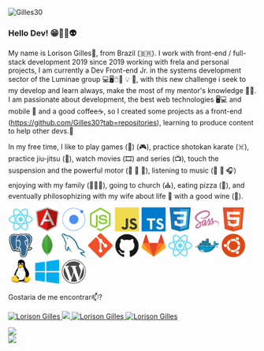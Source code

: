 <p align = "left">
<img src = "https://komarev.com/ghpvc/?username=Gilles30" alt = "Gilles30" />
  

### Hello Dev! 😁🖖🏻👽

My name is Lorison Gilles🚀, from Brazil (🇧🇷). I work with front-end / full-stack development 2019 since 2019 working with frela and personal projects, I am currently a Dev Front-end Jr. in the systems development sector of the Luminae group 💻🖥🖱🔭 💡 🔌, with this new challenge i seek to my develop and learn always, make the most of my mentor's knowledge 🏪🏬. I am passionate about development, the best web technologies 🖥️💻 and mobile 📱 and a good coffee☕, so I created some projects as a front-end (https://github.com/Gilles30?tab=repositories), learning to produce content to help other devs.💬


In my free time, I like to play games (👾) (🎮), practice shotokan karate (☠️), practice jiu-jitsu (👻), watch movies (🎞️) and series (📺), touch the suspension and the powerful motor (🚗 💨 🚓), listening to music (🎵 🎻 🎧) enjoying with my family (👨‍👩‍👦), going to church (⛪), eating pizza (🍕), and eventually philosophizing with my wife about life 🏡 with a good wine (🍷).

<p align="left">

<img src="./img/react-original.svg" alt="react" width="50" height="50"/>
<img src="./img/angularjs-original.svg" alt="angularjs" width="50" height="50"/>
<img src="./img/ionic-original.svg" alt="ionic" width="50" height="50"/>
<img src="./img/nodejs-original.svg" alt="nodejs" width="50" height="50"/>
<img src="./img/javascript-original.svg" alt="javascript" width="50" height="50"/>
<img src="./img/typescript-original.svg" alt="typescript" width="50" height="50"/>
<img src="./img/css3-original.svg" alt="css3"  width="50" height="50"/>
<img src="./img/sass-original.svg" alt="sass"  width="50" height="50"/>
<img src="./img/html5-original.svg" alt="html5"  width="50" height="50"/>
<img src="./img/postgresql-original.svg" alt="postgresql" width="50" height="50"/>
<img src="./img/mongodb-original.svg" alt="mongodb" width="50" height="50"/>
<img src="./img/mysql-original.svg" alt="mysql" width="50" height="50"/>
<img src="./img/git-original.svg" alt="git" width="50" height="50"/>
<img src="./img/github-original.svg" alt="github" width="50" height="50"/>
<img src="./img/gitlab-original.svg" alt="gitlab" width="50" height="50"/>
<img src="./img/react-original.svg" alt="rectnative" width="50" height="50"/>
<img src="./img/docker-original.svg" alt="docker" width="50" height="50"/>
<img src="./img/ubuntu-plain.svg" alt="ubuntu" width="50" height="50"/>
<img src="./img/linux-original.svg" alt="linux" width="50" height="50"/>
<img src="./img/windows8-original.svg" alt="windows10" width="50" height="50"/>
<img src="./img/wordpress-plain.svg" alt="wordpress" width="50" height="50"/>

</p>

Gostaria de me encontrar📫?
<p align="left">	
  <a href="https://www.linkedin.com/in/lorison-gilles/">
      <img alt="Lorison Gilles" src="https://img.shields.io/badge/-LorisonGilles-8257E5?style=flat&logo=Linkedin&logoColor=white" />
  </a>
  <a aria-label="Completed" href="https://app.rocketseat.com.br/me/lorison-gilles-02226">
    <img src="https://img.shields.io/badge/Profile%20RocketSeat-GoStack%2013.0-8257E5?logo=data:image/png;base64,iVBORw0KGgoAAAANSUhEUgAAABAAAAAQCAMAAAAoLQ9TAAAALVBMVEVHcExxWsF0XMJzXMJxWcFsUsD///9jRrzY0u6Xh9Gsn9n39fyMecy0qd2bjNJWBT0WAAAABHRSTlMA2Do606wF2QAAAGlJREFUGJVdj1cWwCAIBLEsRU3uf9xobDH8+GZwUYi8i6ucJwrxKE+7D0G9Q4vlYqtmCSjndr4CgCgzlyFgfKfKCVO0LrPKjmiqMxGXkJwNnXskqWG+1oSM+BSwD8f29YLNjvx/OQrn+g99oQSoNmt3PgAAAABJRU5ErkJggg=="></img>
  </a>
  <a href="Https://api.whatsapp.com/send?phone=55+11+959409168&text=Hello!">
      <img alt="Lorison Gilles" src="https://img.shields.io/badge/-Whatsapp-4CA143?style=flat-square&labelColor=4CA143&logo=whatsapp&logoColor=white&link" />
  </a>
  <a href="mailto: lorison.gilles @ gmail. com">
      <img alt="Lorison Gilles" src="https://img.shields.io/badge/-lorison.gilles@gmail.com-c14438?style=flat-square&logo=Gmail&logoColor=white&link=mailto:lorison.gilles@gmail.com" />
</p>
<div>
  <p>
  <a>
    <img width = "480px" align = "left" src = "https://github-readme-stats.vercel.app/api/?username=gilles30&theme=material-palenight&show_icons=true&include_all_commits=true&count_private=issues" / >
  </a> 
  <a>
    <img width = "300px" align = "left" src = "https://github-readme-stats.vercel.app/api/top-langs/?username=gilles30&layout=compact&theme=material-palenight" />
  </a>
</p>

</div>

